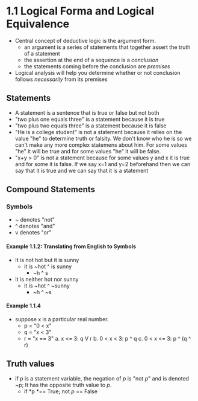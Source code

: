 # 1.1 Logical Forma and Logical Equivalence
- Central concept of deductive logic is the argument form. 
	- an argument is a series of statements that together assert the truth of a statement
	- the assertion at the end of a sequence is a *conclusion*
	- the statements coming before the conclusion are *premises*
- Logical analysis will help you determine whether or not  conclusion follows *necessarily* from its premises

## Statements
- A statement is a sentence that is true or false but not both
- "two plus one equals three" is a statement because it is true
- "two plus two equals three" is a statement because it is false
- "He is a college student" is not a statement because it relies on the value "he" to determine truth or falsity. We don't know who he is so we can't make any more complex statemens about him. For some values "he" it will be true and for some values "he" it will be false.
- "x+y > 0" is not a statement because for some values y and x it is true and for some it is false. If we say x=1 and y=2 beforehand then we can say that it is true and we can say that it is a statement

## Compound Statements
### Symbols
- ~ denotes "not"
- ^ denotes "and"
- v denotes "or"

#### Example 1.1.2: Translating from English to Symbols
- It is not hot but it is sunny
	- it is ~hot ^ is sunny
		- ~h ^ s
- It is neither hot nor sunny
	- it is ~hot ^ ~sunny
		- ~h ^ ~s

#### Example 1.1.4
- suppose x is a particular real number. 
	- p = "0 < x"
	- q = "x < 3"
	- r = "x == 3"
a. x <= 3: q V r
b. 0 < x < 3: p ^ q
c. 0 < x <= 3: p ^ (q ^ r)

## Truth values
- if *p* is a statement variable, the negation of *p* is "not *p*" and is denoted ~p; It has the opposite truth value to *p*.
	- if *p *== True; not *p* == False